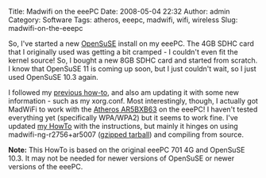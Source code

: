 Title: Madwifi on the eeePC
Date: 2008-05-04 22:32
Author: admin
Category: Software
Tags: atheros, eeepc, madwifi, wifi, wireless
Slug: madwifi-on-the-eeepc

So, I've started a new [OpenSuSE](http://www.opensuse.org) install on my
eeePC. The 4GB SDHC card that I originally used was getting a bit
cramped - I couldn't even fit the kernel source! So, I bought a new 8GB
SDHC card and started from scratch. I know that OpenSuSE 11 is coming up
soon, but I just couldn't wait, so I just used OpenSuSE 10.3 again.

I followed my [previous
how-to](http://www.jasonantman.com/wiki/index.php/OpenSuSE_10.3_on_eeePC_External_SDHC),
and also am updating it with some new information - such as my
xorg.conf. Most interestingly, though, I actually got MadWiFi to work
with the [Atheros
AR5BXB63](http://madwifi.org/wiki/Compatibility/Atheros#AtherosAR5BXB63)
on the eeePC! I haven't tested everything yet (specifically WPA/WPA2)
but it seems to work fine. I've updated [my
HowTo](http://www.jasonantman.com/wiki/index.php/OpenSuSE_10.3_on_eeePC_External_SDHC#Update_2008-05-02)
with the instructions, but mainly it hinges on using
madwifi-ng-r2756+ar5007 ([gzipped
tarball](http://snapshots.madwifi.org/special/madwifi-ng-r2756+ar5007.tar.gz))
and compiling from source.

**Note:** This HowTo is based on the original eeePC 701 4G and OpenSuSE
10.3. It may not be needed for newer versions of OpenSuSE or newer
versions of the eeePC.
